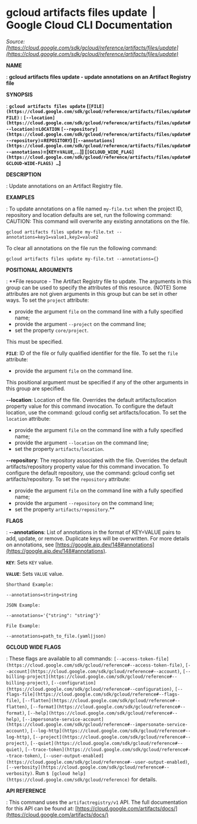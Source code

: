 # gcloud artifacts files update  |  Google Cloud CLI Documentation

*Source: [https://cloud.google.com/sdk/gcloud/reference/artifacts/files/update](https://cloud.google.com/sdk/gcloud/reference/artifacts/files/update)*

**NAME**

: **gcloud artifacts files update - update annotations on an Artifact Registry file**

**SYNOPSIS**

: **`gcloud artifacts files update` (`[FILE](https://cloud.google.com/sdk/gcloud/reference/artifacts/files/update#FILE)` : `[--location](https://cloud.google.com/sdk/gcloud/reference/artifacts/files/update#--location)`=`LOCATION` `[--repository](https://cloud.google.com/sdk/gcloud/reference/artifacts/files/update#--repository)`=`REPOSITORY`) [`[--annotations](https://cloud.google.com/sdk/gcloud/reference/artifacts/files/update#--annotations)`=[`KEY`=`VALUE`,…]] [`[GCLOUD_WIDE_FLAG](https://cloud.google.com/sdk/gcloud/reference/artifacts/files/update#GCLOUD-WIDE-FLAGS) …`]**

**DESCRIPTION**

: Update annotations on an Artifact Registry file.

**EXAMPLES**

: To update annotations on a file named `my-file.txt` when the project
ID, repository and location defaults are set, run the following command:
CAUTION: This command will overwrite any existing annotations on the file.

```
gcloud artifacts files update my-file.txt --annotations=key1=value1,key2=value2
```

To clear all annotations on the file run the following command:

```
gcloud artifacts files update my-file.txt --annotations={}
```

**POSITIONAL ARGUMENTS**

: **File resource - The Artifact Registry file to update. The arguments in this
group can be used to specify the attributes of this resource. (NOTE) Some
attributes are not given arguments in this group but can be set in other ways.
To set the `project` attribute:

- provide the argument `file` on the command line with a fully
specified name;
- provide the argument `--project` on the command line;
- set the property `core/project`.

This must be specified.

**`FILE`**:
ID of the file or fully qualified identifier for the file.
To set the `file` attribute:

- provide the argument `file` on the command line.

This positional argument must be specified if any of the other arguments in this
group are specified.

**--location**:
Location of the file. Overrides the default artifacts/location property value
for this command invocation. To configure the default location, use the command:
gcloud config set artifacts/location.
To set the `location` attribute:

- provide the argument `file` on the command line with a fully
specified name;
- provide the argument `--location` on the command line;
- set the property `artifacts/location`.

**--repository**:
The repository associated with the file. Overrides the default
artifacts/repository property value for this command invocation. To configure
the default repository, use the command: gcloud config set artifacts/repository.
To set the `repository` attribute:

- provide the argument `file` on the command line with a fully
specified name;
- provide the argument `--repository` on the command line;
- set the property `artifacts/repository`.**

**FLAGS**

: **--annotations**:
List of annotations in the format of KEY=VALUE pairs to add, update, or remove.
Duplicate keys will be overwritten. For more details on annotations, see [https://google.aip.dev/148#annotations](https://google.aip.dev/148#annotations).

**`KEY`**:
Sets `KEY` value.

**`VALUE`**:
Sets `VALUE` value.

`Shorthand Example:`

```
--annotations=string=string
```

`JSON Example:`

```
--annotations='{"string": "string"}'
```

`File Example:`

```
--annotations=path_to_file.(yaml|json)
```

**GCLOUD WIDE FLAGS**

: These flags are available to all commands: `[--access-token-file](https://cloud.google.com/sdk/gcloud/reference#--access-token-file)`,
`[--account](https://cloud.google.com/sdk/gcloud/reference#--account)`, `[--billing-project](https://cloud.google.com/sdk/gcloud/reference#--billing-project)`,
`[--configuration](https://cloud.google.com/sdk/gcloud/reference#--configuration)`,
`[--flags-file](https://cloud.google.com/sdk/gcloud/reference#--flags-file)`,
`[--flatten](https://cloud.google.com/sdk/gcloud/reference#--flatten)`, `[--format](https://cloud.google.com/sdk/gcloud/reference#--format)`, `[--help](https://cloud.google.com/sdk/gcloud/reference#--help)`, `[--impersonate-service-account](https://cloud.google.com/sdk/gcloud/reference#--impersonate-service-account)`,
`[--log-http](https://cloud.google.com/sdk/gcloud/reference#--log-http)`,
`[--project](https://cloud.google.com/sdk/gcloud/reference#--project)`, `[--quiet](https://cloud.google.com/sdk/gcloud/reference#--quiet)`, `[--trace-token](https://cloud.google.com/sdk/gcloud/reference#--trace-token)`, `[--user-output-enabled](https://cloud.google.com/sdk/gcloud/reference#--user-output-enabled)`,
`[--verbosity](https://cloud.google.com/sdk/gcloud/reference#--verbosity)`.
Run `$ [gcloud help](https://cloud.google.com/sdk/gcloud/reference)` for details.

**API REFERENCE**

: This command uses the `artifactregistry/v1` API. The full
documentation for this API can be found at: [https://cloud.google.com/artifacts/docs/](https://cloud.google.com/artifacts/docs/)